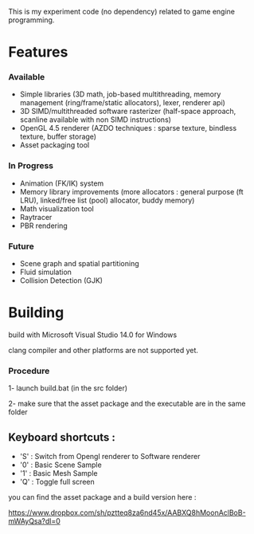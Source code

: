 This is my experiment code (no dependency) related to game engine programming.

Features
===

### Available

- Simple libraries (3D math, job-based multithreading, memory management (ring/frame/static allocators), lexer, renderer api)
- 3D SIMD/multithreaded software rasterizer (half-space approach, scanline available with non SIMD instructions)
- OpenGL 4.5 renderer (AZDO techniques : sparse texture, bindless texture, buffer storage)
- Asset packaging tool

### In Progress

- Animation (FK/IK) system
- Memory library improvements (more allocators : general purpose (ft LRU), linked/free list (pool) allocator, buddy memory)
- Math visualization tool
- Raytracer
- PBR rendering

### Future

- Scene graph and spatial partitioning
- Fluid simulation
- Collision Detection (GJK)

Building
===

build with Microsoft Visual Studio 14.0 for Windows

clang compiler and other platforms are not supported yet.

### Procedure

1- launch build.bat (in the src folder)

2- make sure that the asset package and the executable are in the same folder

## Keyboard shortcuts :
- 'S' : Switch from Opengl renderer to Software renderer
- '0' : Basic Scene Sample
- '1' : Basic Mesh Sample
- 'Q' : Toggle full screen

you can find the asset package and a build version here : 

https://www.dropbox.com/sh/pztteq8za6nd45x/AABXQ8hMoonAclBoB-mWAyQsa?dl=0
